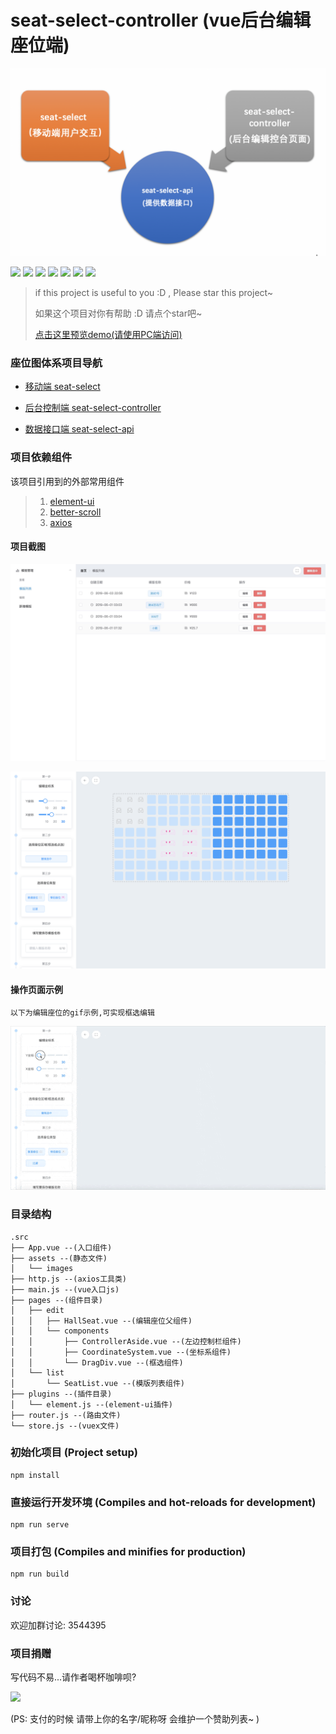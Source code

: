 # seat-select-controller (vue后台编辑座位端)

![](https://github.com/zenghao0219/files-store/blob/master/seats/process1.png?raw=true)


![](https://img.shields.io/github/stars/zenghao0219/seat-select-controller.svg?style=social)
![](https://img.shields.io/github/forks/zenghao0219/seat-select-controller.svg?style=social)
![](http://progressed.io/bar/100?title=completed)
![](https://img.shields.io/badge/language-vue-green.svg)
![](https://img.shields.io/github/package-json/dependency-version/zenghao0219/seat-select-controller/vue.svg)
![](https://img.shields.io/github/license/zenghao0219/seat-select-controller.svg)
![](https://img.shields.io/github/release/zenghao0219/seat-select-controller.svg)
<!-- ![](https://img.shields.io/github/downloads/zenghao0219/seat-select-controller/total.svg) -->
> if this project is useful to you :D , Please star this project~
>
> 如果这个项目对你有帮助 :D 请点个star吧~
>
> [点击这里预览demo(请使用PC端访问)](https://www.xollipop.top/seats-controller/#/ "请使用PC访问")


### 座位图体系项目导航

- [移动端 seat-select](https://github.com/zenghao0219/seat-select)

- [后台控制端 seat-select-controller](https://github.com/zenghao0219/seat-select-controller)

- [数据接口端 seat-select-api](https://github.com/zenghao0219/seat-select-api)


### 项目依赖组件

该项目引用到的外部常用组件
>1. [element-ui](https://element.eleme.cn "element-ui")
> 2. [better-scroll](https://github.com/ustbhuangyi/better-scroll "better-scroll")
> 3. [axios](https://github.com/axios/axios "axios")

#### 项目截图

![](https://github.com/zenghao0219/files-store/blob/master/seats/seat-controller-list.jpg?raw=true)


![](https://github.com/zenghao0219/files-store/blob/master/seats/seat-controller-index.png?raw=true)

#### 操作页面示例
```
以下为编辑座位的gif示例,可实现框选编辑
```

![](https://github.com/zenghao0219/files-store/blob/master/seats/seat-controller-demo1.gif?raw=true)

### 目录结构
```
.src
├── App.vue --(入口组件)
├── assets --(静态文件)
│   └── images
├── http.js --(axios工具类)
├── main.js --(vue入口js)
├── pages --(组件目录)
│   ├── edit
│   │   ├── HallSeat.vue --(编辑座位父组件)
│   │   └── components
│   │       ├── ControllerAside.vue --(左边控制栏组件)
│   │       ├── CoordinateSystem.vue --(坐标系组件)
│   │       └── DragDiv.vue --(框选组件)
│   └── list
│       └── SeatList.vue --(模版列表组件)
├── plugins --(插件目录)
│   └── element.js --(element-ui插件)
├── router.js --(路由文件)
└── store.js --(vuex文件)
```
### 初始化项目 (Project setup)
```
npm install
```

### 直接运行开发环境 (Compiles and hot-reloads for development)
```
npm run serve
```

### 项目打包 (Compiles and minifies for production)
```
npm run build
```
### 讨论

欢迎加群讨论: 3544395

### 项目捐赠
写代码不易...请作者喝杯咖啡呗?

<img src="https://www.xollipop.top/code.png" width="200" hegiht="300"/>

(PS: 支付的时候 请带上你的名字/昵称呀 会维护一个赞助列表~ )
